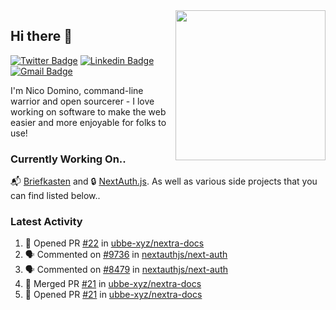 <img align="right" src="https://user-images.githubusercontent.com/7415984/172472491-91b16eac-fa22-4ecf-92df-d687139fd1f9.gif" width="240" />

## Hi there 👋

[![Twitter Badge](https://img.shields.io/badge/-@ndom91-1ca0f1?style=flat-square&labelColor=1ca0f1&logo=twitter&logoColor=white&link=https://twitter.com/ndom91)](https://twitter.com/ndom91) [![Linkedin Badge](https://img.shields.io/badge/-ndom91-blue?style=flat-square&logo=Linkedin&logoColor=white&link=https://www.linkedin.com/in/ndom91/)](https://www.linkedin.com/in/ndom91/) [![Gmail Badge](https://img.shields.io/badge/-yo@ndo.dev-c14438?style=flat-square&logo=mail.ru&logoColor=white&link=mailto:yo@ndo.dev)](mailto:yo@ndo.dev)

I'm Nico Domino, command-line warrior and open sourcerer - I love working on software to make the web easier and more enjoyable for folks to use! 

### Currently Working On..

📬 [Briefkasten](https://briefkastenhq.com) and 🔒 [NextAuth.js](https://github.com/nextauthjs/next-auth). As well as various side projects that you can find listed below..

<!--START_SECTION_PROFILE_VIEWS:readme-info-->
<!--END_SECTION_PROFILE_VIEWS:readme-info-->

<!--START_SECTION_DAILY_COMMIT:readme-info-->
<!--END_SECTION_DAILY_COMMIT:readme-info-->

<!--START_SECTION_WEEKLY_COMMIT:readme-info-->
<!--END_SECTION_WEEKLY_COMMIT:readme-info-->

### Latest Activity

<!--START_SECTION:activity-->
1. 💪 Opened PR [#22](https://github.com/ubbe-xyz/nextra-docs/pull/22) in [ubbe-xyz/nextra-docs](https://github.com/ubbe-xyz/nextra-docs)
2. 🗣 Commented on [#9736](https://github.com/nextauthjs/next-auth/pull/9736#issuecomment-1906663269) in [nextauthjs/next-auth](https://github.com/nextauthjs/next-auth)
3. 🗣 Commented on [#8479](https://github.com/nextauthjs/next-auth/issues/8479#issuecomment-1906659603) in [nextauthjs/next-auth](https://github.com/nextauthjs/next-auth)
4. 🎉 Merged PR [#21](https://github.com/ubbe-xyz/nextra-docs/pull/21) in [ubbe-xyz/nextra-docs](https://github.com/ubbe-xyz/nextra-docs)
5. 💪 Opened PR [#21](https://github.com/ubbe-xyz/nextra-docs/pull/21) in [ubbe-xyz/nextra-docs](https://github.com/ubbe-xyz/nextra-docs)
<!--END_SECTION:activity-->
